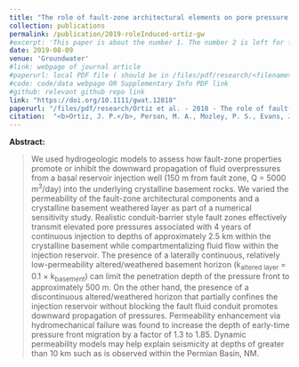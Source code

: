 ```yaml
---
title: "The role of fault‐zone architectural elements on pore pressure propagation and induced seismicity"
collection: publications
permalink: /publication/2019-roleInduced-ortiz-gw
#excerpt: 'This paper is about the number 1. The number 2 is left for future work.'
date: 2019-08-09 
venue: 'Groundwater'
#link: webpage of journal article
#paperurl: local PDF file ( should be in /files/pdf/research/<filename>.pdf )
#code: code/data webpage OR Supplementary Info PDF link
#github: relevant github repo link
link: "https://doi.org/10.1111/gwat.12818"
paperurl: "/files/pdf/research/Ortiz et al. - 2018 - The role of fault-zone architectural elements on pore pressure propagation and induced seismicity.pdf"
citation:  "<b>Ortiz, J. P.</b>, Person, M. A., Mozley, P. S., Evans, J. P., & Bilek, S. L. (2019). The role of fault‐zone architectural elements on pore pressure propagation and induced seismicity. <i>Groundwater</i>, 57(3), 465-478." 
---
```

<!-- This paper is about the number 1. The number 2 is left for future work. -->

<!-- [Download paper here](https://ngwa.onlinelibrary.wiley.com/doi/epdf/10.1111/gwat.12818) -->

**Abstract:** 
> We used hydrogeologic models to assess how fault-zone properties promote or inhibit the downward propagation of fluid overpressures from a basal reservoir injection well (150 m from fault zone, Q = 5000 m<sup>3</sup>/day) into the underlying crystalline basement rocks. We varied the permeability of the fault-zone architectural components and a crystalline basement weathered layer as part of a numerical sensitivity study. Realistic conduit-barrier style fault zones effectively transmit elevated pore pressures associated with 4 years of continuous injection to depths of approximately 2.5 km within the crystalline basement while compartmentalizing fluid flow within the injection reservoir. The presence of a laterally continuous, relatively low-permeability altered/weathered basement horizon (k<sub>altered layer</sub> = 0.1 × k<sub>basement</sub>) can limit the penetration depth of the pressure front to approximately 500 m. On the other hand, the presence of a discontinuous altered/weathered horizon that partially confines the injection reservoir without blocking the fault fluid conduit promotes downward propagation of pressures. Permeability enhancement via hydromechanical failure was found to increase the depth of early-time pressure front migration by a factor of 1.3 to 1.85. Dynamic permeability models may help explain seismicity at depths of greater than 10 km such as is observed within the Permian Basin, NM.






